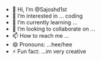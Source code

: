 - 👋 Hi, I’m @Sajoshd1st
- 👀 I’m interested in ... coding 
- 🌱 I’m currently learning ...
- 💞️ I’m looking to collaborate on ...
- 📫 How to reach me ...
- 😄 Pronouns: ...hee/hee
- ⚡ Fun fact: ...im very creative 

<!---
Sajoshd1st/Sajoshd1st is a ✨ special ✨ repository because its `README.md` (this file) appears on your GitHub profile.
You can click the Preview link to take a look at your changes.
--->
